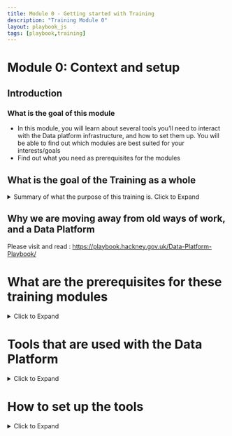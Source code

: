 ```yaml
---
title: Module 0 - Getting started with Training
description: "Training Module 0"
layout: playbook_js
tags: [playbook,training]
---
```


# Module 0: Context and setup

## Introduction
### What is the goal of this module
- In this module, you will learn about several tools you’ll need to interact with the Data platform infrastructure, and how to set them up.
You will be able to find out which modules are best suited for your interests/goals
- Find out what you need as prerequisites for the modules

##  What is the goal of the Training as a whole
<details>
    <summary>Summary of what the purpose of this training is. Click to Expand </summary>

The goal of the training is to understand the end-to-end journey of data in the platform and get to grips with the core elements and processes of the Data Platform, in a safe environment, using open data. Depending on what you want to do in the platform, you may not need to complete all the modules. However, the modules rely on each other and need to be completed in order. 
After you complete the training, you will likely find that there is more you need to learn from the Playbook in order to use the Data Platform in your work (for example, performing other types of data transformation).

### Module 1

This module is intended for people who want to add/ingest data into the platform so they or others can use it in other tools (e.g. Qlik)
After completing this module, you should be able to do the following:

- Ingest Google Sheets into the Data Platform
- Write a simple terraform module
- Submit a pull request in Github
- Navigate the AWS console
- Run a job in AWS Glue
- View data objects in AWS S3
- Query data in AWS Athena
### Module 2
This module is intended for people who want to transform data within the Data Platform and make the result available for querying
After completing this module, you should be able to do the following:
- Load one or more datasets from S3 into a coding environment, local and on AWS Glue
- Learn how to test your Data Transformation in the Local Notebooking Environment ( saves money and is much faster to debug )
- Learn how to do transformations in Spark syntax (including Joins)
- Add a Glue job within the AWS console
- Save the dataset after transformation into the refined zone

### Module 3
This module is intended for people who want to schedule or automate data transformations
After completing this module, you should be able to do the following:
- Deploy a Glue Job into the Data Platform Production environment, with scheduler to automate the process
- Deploy a Glue job using Terraform
</details>

## Why we are moving away from old ways of work, and a Data Platform
Please visit and read : https://playbook.hackney.gov.uk/Data-Platform-Playbook/

# What are the prerequisites for these training modules  
<details>
    <summary>Click to Expand</summary>

## Introduction: Experience, skills, software and equipment

To get the most out of these modules, you must be comfortable with the idea of coding. It is fine to be a beginner in Python and Terraform, but you should at least have a bit of experience with a programming language (such as SQL or formulas in Excel/Sheets). 

You’ll also need accounts and permissions to access some platforms. In Module 2 you will use a local environment, so you’ll also need a Windows machine or a Mac and permissions to install software on it (though we have plans to develop the platform so that this is no longer the case).

You may have to contact IT to install some prerequisite software if you do not have the permissions to do it yourself

## Pre-requisites Table

Here are the details on these requirements by module.

| Module | Github | Notebook Environment | AWS Access |
|---|---|---|---|
| Module 1 | X | | |
| Module 2 | X | X| X|
| Module 3 | X | | X|

</details>

# Tools that are used with the Data Platform

<details>
    <summary>Click to Expand</summary>

## GitHub: Online repository for code where all Hackney codebase is stored

Github is where the Data Platform repository is stored. In particular, it is where the Terraform scripts are, which is the code which controls and manages the Data Platform resources in AWS. We also store the code for the Playbook there.
You can refer to this playbook entry for more information : https://playbook.hackney.gov.uk/Data-Platform-Playbook/playbook/getting-set-up/using-github

### Benefits of using these tools 
Using Github means we have version control on our code, we also have a way to verify code and making sure code is suitable before it is live.


## The notebook environment

Essentially a Jupyter server so that we can run Jupyter Notebooks. Jupyter notebooks are Python scripts that run in cells, which makes it easier to develop and try things out.
For the Data Platform, it will have the packages installed to be quite similar to AWS Glue.

### Benefits of using these tools

The notebooking tool uses your local resources to execute the code, meaning you don’t consume AWS resources, saving Hackney money.
Feedback on errors is a lot quicker, and as a result is a lot easier to debug. This makes it more efficient for developing code.
To set up the notebooking environment, click here [Link to other Playbook article Notebook Environment Setup - Google Docs ].

## Amazon Web Services (AWS)

AWS (Amazon Web Services) is a comprehensive cloud platform offering over 200 different services including data storage, computing power, and tools Glue, Athena and Redshift which we use in the Data Platform. AWS is the council’s primary cloud supplier and the primary environment in which we are building the Data Platform.

</details>

# How to set up the tools

<details>
    <summary>Click to Expand</summary>

## Github 

- [Instructions to set up](https://playbook.hackney.gov.uk/Data-Platform-Playbook/playbook/getting-set-up/using-github)
  - Github Playbook documentation 
  - If you are a part of the HackIT Github Group, you don’t need to set anything up
  - If you are not, make a request in the HackIT Dev Slack Channel
- Common Problems / FAQ
  - I can’t find the Repo for the Data Platform
    - Please visit https://github.com/LBHackney-IT/Data-Platform

## Notebook Environment

- Instructions to set up
  - [Notebook Environment Setup](https://docs.google.com/document/d/1CFfneUahaBVw-yIzmbdBB1lDXM3d2biApz_-CqbpCCc)
- Common Problems / FAQ
  - How can I tell if my Notebook Environment is working?
    - When you open up the Jupyter Instance, open the template.ipnyb and try to run the first Cell. It should create a Spark instance, if it doesn’t something might be wrong. At that point it is best to ask somebody for some troubleshooting.

</details>
